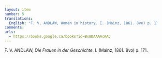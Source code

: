 ```yaml
---
layout: item
number: 5
translations:
  English: "F. V. ANDLAW, Women in history. I. (Mainz, 1861. 8vo) p. 171. [Trans. J. Bock]"
comments:
urls:
  - https://books.google.ca/books?id=Bx8DAAAAcAAJ
---
```


F. V. ANDLAW, <em>Die Frauen in der Geschichte</em>. I. (Mainz, 1861. 8vo) p. 171.
